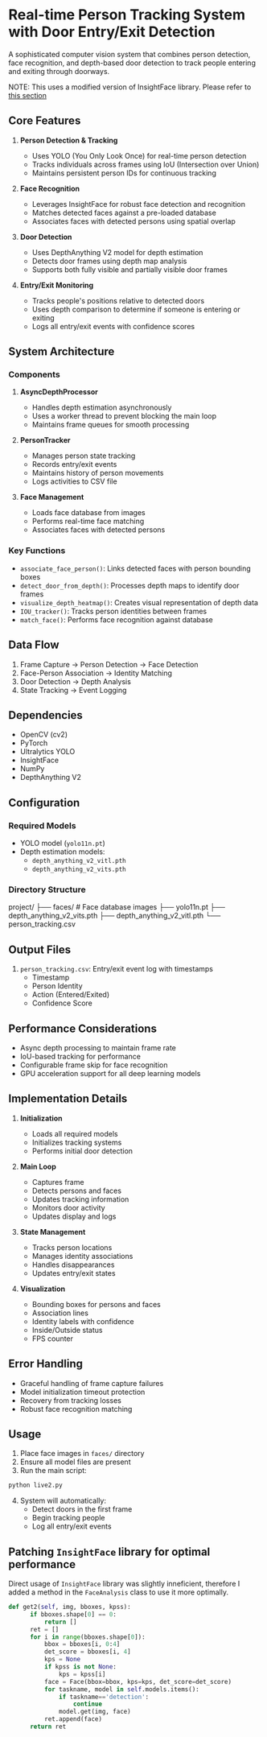 # Real-time Person Tracking System with Door Entry/Exit Detection

A sophisticated computer vision system that combines person detection, face recognition, and depth-based door detection to track people entering and exiting through doorways.

NOTE: This uses a modified version of InsightFace library. Please refer to [this section](#patching-insightface-library-for-optimal-performance)
## Core Features

1. **Person Detection & Tracking**
   - Uses YOLO (You Only Look Once) for real-time person detection
   - Tracks individuals across frames using IoU (Intersection over Union)
   - Maintains persistent person IDs for continuous tracking

2. **Face Recognition**
   - Leverages InsightFace for robust face detection and recognition
   - Matches detected faces against a pre-loaded database
   - Associates faces with detected persons using spatial overlap

3. **Door Detection**
   - Uses DepthAnything V2 model for depth estimation
   - Detects door frames using depth map analysis
   - Supports both fully visible and partially visible door frames

4. **Entry/Exit Monitoring**
   - Tracks people's positions relative to detected doors
   - Uses depth comparison to determine if someone is entering or exiting
   - Logs all entry/exit events with confidence scores

## System Architecture

### Components

1. **AsyncDepthProcessor**
   - Handles depth estimation asynchronously
   - Uses a worker thread to prevent blocking the main loop
   - Maintains frame queues for smooth processing

2. **PersonTracker**
   - Manages person state tracking
   - Records entry/exit events
   - Maintains history of person movements
   - Logs activities to CSV file

3. **Face Management**
   - Loads face database from images
   - Performs real-time face matching
   - Associates faces with detected persons

### Key Functions

- `associate_face_person()`: Links detected faces with person bounding boxes
- `detect_door_from_depth()`: Processes depth maps to identify door frames
- `visualize_depth_heatmap()`: Creates visual representation of depth data
- `IOU_tracker()`: Tracks person identities between frames
- `match_face()`: Performs face recognition against database

## Data Flow

1. Frame Capture → Person Detection → Face Detection
2. Face-Person Association → Identity Matching
3. Door Detection → Depth Analysis
4. State Tracking → Event Logging

## Dependencies

- OpenCV (cv2)
- PyTorch
- Ultralytics YOLO
- InsightFace
- NumPy
- DepthAnything V2

## Configuration

### Required Models
- YOLO model (`yolo11n.pt`)
- Depth estimation models:
  - `depth_anything_v2_vitl.pth`
  - `depth_anything_v2_vits.pth`

### Directory Structure
project/ 
├── faces/ # Face database images 
├── yolo11n.pt
├── depth_anything_v2_vits.pth
├── depth_anything_v2_vitl.pth
└── person_tracking.csv


## Output Files

1. `person_tracking.csv`: Entry/exit event log with timestamps
   - Timestamp
   - Person Identity
   - Action (Entered/Exited)
   - Confidence Score

## Performance Considerations

- Async depth processing to maintain frame rate
- IoU-based tracking for performance
- Configurable frame skip for face recognition
- GPU acceleration support for all deep learning models

## Implementation Details

1. **Initialization**
   - Loads all required models
   - Initializes tracking systems
   - Performs initial door detection

2. **Main Loop**
   - Captures frame
   - Detects persons and faces
   - Updates tracking information
   - Monitors door activity
   - Updates display and logs

3. **State Management**
   - Tracks person locations
   - Manages identity associations
   - Handles disappearances
   - Updates entry/exit states

4. **Visualization**
   - Bounding boxes for persons and faces
   - Association lines
   - Identity labels with confidence
   - Inside/Outside status
   - FPS counter

## Error Handling

- Graceful handling of frame capture failures
- Model initialization timeout protection
- Recovery from tracking losses
- Robust face recognition matching

## Usage

1. Place face images in `faces/` directory
2. Ensure all model files are present
3. Run the main script:
```bash
python live2.py
```
4. System will automatically:
    - Detect doors in the first frame
    - Begin tracking people
    - Log all entry/exit events
  
  ## Patching `InsightFace` library for optimal performance
  Direct usage of `InsightFace` library was slightly inneficient, therefore I added a method in the `FaceAnalysis` class to use it more optimally.
  ```python
  def get2(self, img, bboxes, kpss):
        if bboxes.shape[0] == 0:
            return []
        ret = []
        for i in range(bboxes.shape[0]):
            bbox = bboxes[i, 0:4]
            det_score = bboxes[i, 4]
            kps = None
            if kpss is not None:
                kps = kpss[i]
            face = Face(bbox=bbox, kps=kps, det_score=det_score)
            for taskname, model in self.models.items():
                if taskname=='detection':
                    continue
                model.get(img, face)
            ret.append(face)
        return ret
   ```

